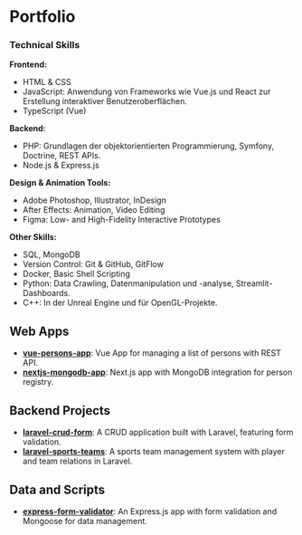 # Portfolio

### Technical Skills

**Frontend:**
- HTML & CSS
- JavaScript: Anwendung von Frameworks wie Vue.js und React zur Erstellung interaktiver Benutzeroberflächen.
- TypeScript (Vue)

**Backend:**
- PHP: Grundlagen der objektorientierten Programmierung, Symfony, Doctrine, REST APIs.
- Node.js & Express.js

**Design & Animation Tools:**
- Adobe Photoshop, Illustrator, InDesign
- After Effects: Animation, Video Editing
- Figma: Low- and High-Fidelity Interactive Prototypes

**Other Skills:**
- SQL, MongoDB
- Version Control: Git & GitHub, GitFlow
- Docker, Basic Shell Scripting
- Python: Data Crawling, Datenmanipulation und -analyse, Streamlit-Dashboards.
- C++: In der Unreal Engine und für OpenGL-Projekte.

## Web Apps
- **[vue-persons-app](link-to-repo)**: Vue App for managing a list of persons with REST API.
- **[nextjs-mongodb-app](link-to-repo)**: Next.js app with MongoDB integration for person registry.

## Backend Projects
- **[laravel-crud-form](link-to-repo)**: A CRUD application built with Laravel, featuring form validation.
- **[laravel-sports-teams](link-to-repo)**: A sports team management system with player and team relations in Laravel.

## Data and Scripts
- **[express-form-validator](link-to-repo)**: An Express.js app with form validation and Mongoose for data management.
